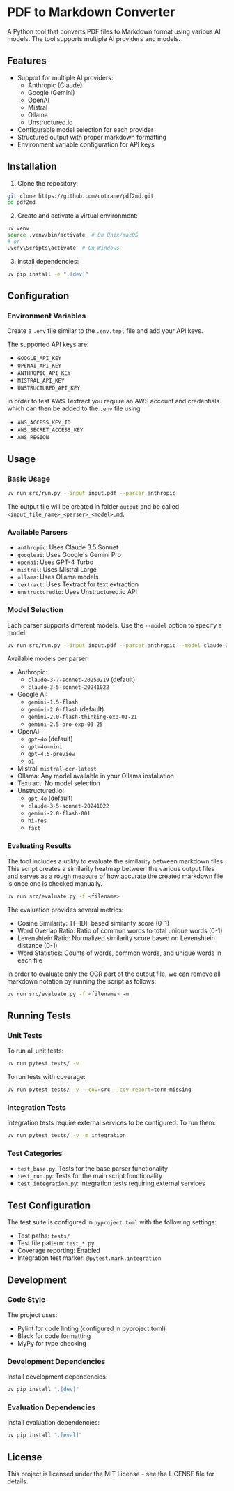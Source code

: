# PDF to Markdown Converter

A Python tool that converts PDF files to Markdown format using various AI models. The tool supports multiple AI providers and models.

## Features

- Support for multiple AI providers:
  - Anthropic (Claude)
  - Google (Gemini)
  - OpenAI
  - Mistral
  - Ollama
  - Unstructured.io
- Configurable model selection for each provider
- Structured output with proper markdown formatting
- Environment variable configuration for API keys

## Installation

1. Clone the repository:

```bash
git clone https://github.com/cotrane/pdf2md.git
cd pdf2md
```

2. Create and activate a virtual environment:

```bash
uv venv
source .venv/bin/activate  # On Unix/macOS
# or
.venv\Scripts\activate  # On Windows
```

3. Install dependencies:

```bash
uv pip install -e ".[dev]"
```

## Configuration

### Environment Variables

Create a `.env` file similar to the `.env.tmpl` file and add your API keys.

The supported API keys are:

- `GOOGLE_API_KEY`
- `OPENAI_API_KEY`
- `ANTHROPIC_API_KEY`
- `MISTRAL_API_KEY`
- `UNSTRUCTURED_API_KEY`

In order to test AWS Textract you require an AWS account and credentials which can then be added to the `.env` file using

- `AWS_ACCESS_KEY_ID`
- `AWS_SECRET_ACCESS_KEY`
- `AWS_REGION`

## Usage

### Basic Usage

```bash
uv run src/run.py --input input.pdf --parser anthropic
```

The output file will be created in folder `output` and be called `<input_file_name>_<parser>_<model>.md`.

### Available Parsers

- `anthropic`: Uses Claude 3.5 Sonnet
- `googleai`: Uses Google's Gemini Pro
- `openai`: Uses GPT-4 Turbo
- `mistral`: Uses Mistral Large
- `ollama`: Uses Ollama models
- `textract`: Uses Textract for text extraction
- `unstructuredio`: Uses Unstructured.io API

### Model Selection

Each parser supports different models. Use the `--model` option to specify a model:

```bash
uv run src/run.py --input input.pdf --parser anthropic --model claude-3-sonnet-20240229
```

Available models per parser:

- Anthropic:
  - `claude-3-7-sonnet-20250219` (default)
  - `claude-3-5-sonnet-20241022`
- Google AI:
  - `gemini-1.5-flash`
  - `gemini-2.0-flash` (default)
  - `gemini-2.0-flash-thinking-exp-01-21`
  - `gemini-2.5-pro-exp-03-25`
- OpenAI:
  - `gpt-4o` (default)
  - `gpt-4o-mini`
  - `gpt-4.5-preview`
  - `o1`
- Mistral: `mistral-ocr-latest`
- Ollama: Any model available in your Ollama installation
- Textract: No model selection
- Unstructured.io:
  - `gpt-4o` (default)
  - `claude-3-5-sonnet-20241022`
  - `gemini-2.0-flash-001`
  - `hi-res`
  - `fast`

### Evaluating Results

The tool includes a utility to evaluate the similarity between markdown files. This script creates a similarity heatmap between the various output files and serves as a rough measure of how accurate the created markdown file is once one is checked manually.

```bash
uv run src/evaluate.py -f <filename>
```

The evaluation provides several metrics:

- Cosine Similarity: TF-IDF based similarity score (0-1)
- Word Overlap Ratio: Ratio of common words to total unique words (0-1)
- Levenshtein Ratio: Normalized similarity score based on Levenshtein distance (0-1)
- Word Statistics: Counts of words, common words, and unique words in each file

In order to evaluate only the OCR part of the output file, we can remove all markdown notation by running the script as follows:

```bash
uv run src/evaluate.py -f <filename> -m
```

## Running Tests

### Unit Tests

To run all unit tests:
```bash
uv run pytest tests/ -v
```

To run tests with coverage:
```bash
uv run pytest tests/ -v --cov=src --cov-report=term-missing
```

### Integration Tests

Integration tests require external services to be configured. To run them:
```bash
uv run pytest tests/ -v -m integration
```

### Test Categories

- `test_base.py`: Tests for the base parser functionality
- `test_run.py`: Tests for the main script functionality
- `test_integration.py`: Integration tests requiring external services

## Test Configuration

The test suite is configured in `pyproject.toml` with the following settings:

- Test paths: `tests/`
- Test file pattern: `test_*.py`
- Coverage reporting: Enabled
- Integration test marker: `@pytest.mark.integration`

## Development

### Code Style

The project uses:

- Pylint for code linting (configured in pyproject.toml)
- Black for code formatting
- MyPy for type checking

### Development Dependencies

Install development dependencies:

```bash
uv pip install ".[dev]"
```

### Evaluation Dependencies

Install evaluation dependencies:

```bash
uv pip install ".[eval]"
```

## License

This project is licensed under the MIT License - see the LICENSE file for details.
